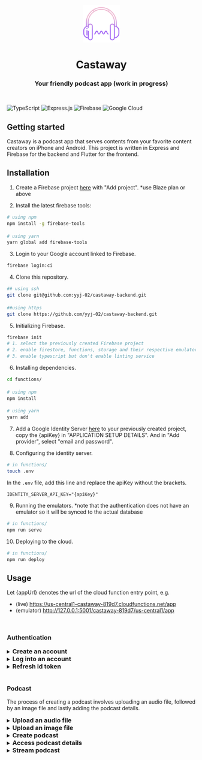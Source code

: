 <p align="center"><img width=20% src="./assets/castaway.png" /></p>

<h1 align="center">
  Castaway
</h1>

<h3 align="center">
  Your friendly podcast app (work in progress)
</h3>

 <br/>

![TypeScript](https://img.shields.io/badge/typescript-%23007ACC.svg?style=for-the-badge&logo=typescript&logoColor=white)
![Express.js](https://img.shields.io/badge/express.js-%23404d59.svg?style=for-the-badge&logo=express&logoColor=%2361DAFB)
![Firebase](https://img.shields.io/badge/firebase-%23039BE5.svg?style=for-the-badge&logo=firebase)
![Google Cloud](https://img.shields.io/badge/GoogleCloud-%234285F4.svg?style=for-the-badge&logo=google-cloud&logoColor=white)

## Getting started

Castaway is a podcast app that serves contents from your favorite content creators on iPhone and Android. This project is written in Express and Firebase for the backend and Flutter for the frontend.

## Installation

1. Create a Firebase project [here](https://console.firebase.google.com/u/0/) with "Add project". \*use Blaze plan or above

2. Install the latest firebase tools:

```bash
# using npm
npm install -g firebase-tools

# using yarn
yarn global add firebase-tools
```

3. Login to your Google account linked to Firebase.

```bash
firebase login:ci
```

4. Clone this repository.

```bash
## using ssh
git clone git@github.com:yyj-02/castaway-backend.git

##using https
git clone https://github.com/yyj-02/castaway-backend.git
```

5. Initializing Firebase.

```bash
firebase init
# 1. select the previously created Firebase project
# 2. enable firestore, functions, storage and their respective emulators
# 3. enable typescript but don't enable linting service
```

6. Installing dependencies.

```bash
cd functions/

# using npm
npm install

# using yarn
yarn add
```

7. Add a Google Identity Server [here](https://console.cloud.google.com/customer-identity) to your previously created project, copy the {apiKey} in "APPLICATION SETUP DETAILS". And in "Add provider", select "email and password".

8. Configuring the identity server.

```bash
# in functions/
touch .env
```

In the `.env` file, add this line and replace the apiKey without the brackets.

```dotenv
IDENTITY_SERVER_API_KEY="{apiKey}"
```

9. Running the emulators. \*note that the authentication does not have an emulator so it will be synced to the actual database

```bash
# in functions/
npm run serve
```

10. Deploying to the cloud.

```bash
# in functions/
npm run deploy
```

## Usage

Let {appUrl} denotes the url of the cloud function entry point, e.g.

- (live) https://us-central1-castaway-819d7.cloudfunctions.net/app
- (emulator) http://127.0.0.1:5001/castaway-819d7/us-central1/app

<br>

### Authentication

<details>
<summary><h3 style="display: inline;">Create an account</h3></summary>

**Method:** POST

**Content-Type:** application/json

**Endpoint:**
```
{appUrl}/auth/signup
```

**Request payload:**
| Property    |  Type  | Description                           |
| ----------- | :----: | :------------------------------------ |
| email       | string | The email associated with the account |
| displayName | string | A display name for the account        |
| password    | string | A strong password                     |

**Response payload:**
| Property     |  Type  | Description                                                  |
| ------------ | :----: | :----------------------------------------------------------- |
| idToken      | string | The id token for this session, to be used for other services |
| refreshToken | string | The refresh token, to be used to retrieve a new id token.    |
| expiresIn    | number | The duration whereby this id token is valid                  |
| displayName  | string | The display name for the account                             |
</details>

<details>
<summary><h3 style="display: inline;">Log into an account</h3></summary>

**Method:** POST

**Content-Type:** application/json

**Endpoint:**
```
{appUrl}/auth/login
```

**Request payload:**
| Property |  Type  | Description                    |
| -------- | :----: | :----------------------------- |
| email    | string | The email used for the account |
| password | string | The password used              |

**Response payload:**
| Property     |  Type  | Description                                                  |
| ------------ | :----: | :----------------------------------------------------------- |
| idToken      | string | The id token for this session, to be used for other services |
| refreshToken | string | The refresh token, to be used to retrieve a new id token.    |
| expiresIn    | number | The duration whereby this id token is valid                  |
| displayName  | string | The display name for the account                             |
</details>

<details>
<summary><h3 style="display: inline;">Refresh id token</h3></summary>

**Method:** POST

**Content-Type:** application/json

**Endpoint:**
```
{appUrl}/auth/login
```

**Request payload:**
| Property     |  Type  | Description              |
| ------------ | :----: | :----------------------- |
| refreshToken | string | The latest refresh token |

**Response payload:**
| Property     |  Type  | Description                                                  |
| ------------ | :----: | :----------------------------------------------------------- |
| idToken      | string | The id token for this session, to be used for other services |
| refreshToken | string | The refresh token, to be used to retrieve a new id token.    |
| expiresIn    | number | The duration whereby this id token is valid                  |
| displayName  | string | The display name for the account                             |
</details>

<br>

### Podcast

The process of creating a podcast involves uploading an audio file, followed by an image file and lastly adding the podcast details.

<details>
<summary><h3 style="display: inline;">Upload an audio file</h3></summary>

**Method:** POST

**Content-Type:** multipart/form-data

**Endpoint:**
```
{appUrl}/uploads/podcasts
```

**Request payload:**
| Property |  Type  | Description                        |
| -------- | :----: | :--------------------------------- |
| idToken  | string | The latest id token                |
| podcast  |  file  | An audio file in the format of mp3 |

**Response payload:**
| Property        |  Type  | Description                                                 |
| --------------- | :----: | :---------------------------------------------------------- |
| podcastUploadId | string | The id for the upload, to be used when creating the podcast |
</details>

<details>
<summary><h3 style="display: inline;">Upload an image file</h3></summary>

**Method:** POST

**Content-Type:** multipart/form-data

**Endpoint:**
```
{appUrl}/uploads/images
```

**Request payload:**
| Property |  Type  | Description                                 |
| -------- | :----: | :------------------------------------------ |
| idToken  | string | The latest id token                         |
| image    |  file  | An image file in the format of png/jpg/jpeg |

**Response payload:**
| Property      |  Type  | Description                                                 |
| ------------- | :----: | :---------------------------------------------------------- |
| imageUploadId | string | The id for the upload, to be used when creating the podcast |
</details>

<details>
<summary><h3 style="display: inline;">Create podcast</h3></summary>

**Method:** POST

**Content-Type:** application/json

**Endpoint:**
```
{appUrl}/podcasts
```

**Request payload:**
| Property        |  Type   | Description                            |
| --------------- | :-----: | :------------------------------------- |
| idToken         | string  | The latest id token                    |
| podcastUploadId | string  | The upload id of the audio file        |
| imageUploadId   | string  | The upload id of the image file        |
| title           | string  | The title for the podcast              |
| description     | string  | A description for the podcast          |
| genres          |  array  | An array of string denoting the genres |
| public          | boolean | The accessibility of the podcast       |


**Response payload:**
| Property  |  Type  | Description                                                            |
| --------- | :----: | :--------------------------------------------------------------------- |
| podcastId | string | The id for the podcast, to be used to access/update/delete the podcast |
</details>

<details>
<summary><h3 style="display: inline;">Access podcast details</h3></summary>

**Method:** POST

**Content-Type:** application/json

**Endpoint:**
```
{appUrl}/podcasts/:podcastId
```

**Request payload:**
| Property |  Type  | Description                                                            |
| -------- | :----: | :--------------------------------------------------------------------- |
| idToken  | string | (Optional) The latest id token, required if the podcast set to private |


**Response payload:**
| Property          |  Type   | Description                                         |
| ----------------- | :-----: | :-------------------------------------------------- |
| title             | string  | The title of the podcast                            |
| description       | string  | The description of the podcast                      |
| path              | string  | *Useless shit I haven't deleted                     |
| imgPath           | string  | *Useless shit I haven't deleted                     |
| durationInMinutes | number  | The duration of the podcast                         |
| artistId          | string  | *Now a meaningless id, to be changed to artist name |
| genres            |  array  | The genres of the podcast                           |
| public            | boolean | The accessibility of the podcast                    |
</details>

<details>
<summary><h3 style="display: inline;">Stream podcast</h3></summary>

**Method:** POST

**Content-Type:** application/json

**Endpoint:**
```
{appUrl}/podcasts/:podcastId/stream
```

**Request payload:**
| Property |  Type  | Description         |
| -------- | :----: | :------------------ |
| idToken  | string | The latest id token |


**Response payload:**
| Property   |  Type  | Description                          |
| ---------- | :----: | :----------------------------------- |
| podcastUrl | string | The url to stream the mp3 file       |
| message    | string | The duration before the link expires |
</details>